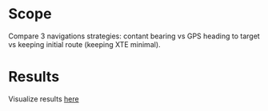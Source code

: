 Scope
=====

Compare 3 navigations strategies:
contant bearing vs
GPS heading to target vs
keeping initial route (keeping XTE minimal).

Results
=======

Visualize results [here](https://arnauldvm.github.io/nav.simul/src/main/html/index.html)
